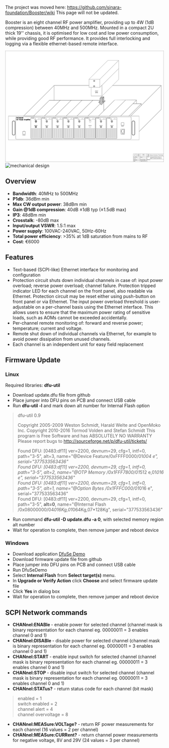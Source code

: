 The project was moved here: https://github.com/sinara-foundation/Booster/wiki
This page will not be updated.

Booster is an eight channel RF power amplifier, providing up to 4W (1dB compression) between 40MHz and 500MHz. Mounted in a compact 2U thick 19'' chassis, it is optimised for low cost and low power consumption, while providing good RF performance. It provides full interlocking and logging via a flexible ethernet-based remote interface.
 
![Design mock up](images/RF_PA.png)
![mechanical design](https://github.com/m-labs/sinara/blob/master/Drawings/8CHPA..JPG)

## Overview

- **Bandwidth**: 40MHz to 500MHz
- **P1db**: 36dBm min
- **Max CW output power**: 38dBm min
- **Gain @1dB compression**: 40dB ±1dB typ (±1.5dB max)
- **IP3**: 48dBm min
- **Crosstalk**: -80dB max
- **Input/output VSWR**: 1.5:1 max
- **Power supply**: 100VAC-240VAC, 50Hz-60Hz
- **Total power efficiency**: >35% at 1dB saturation from mains to RF
- **Cost**: €6000

## Features

- Text-based (SCPI-like) Ethernet interface for monitoring and configuration
- Protection circuit shuts down individual channels in case of: input power overload; reverse power overload; channel failure. Protection tripped indicator LED for each channel on the front panel, also readable via Ethernet. Protection circuit may be reset either using push-button on front panel or via Ethernet. The input power overload threshold is user-adjustable on a per-channel basis using the Ethernet interface. This allows users to ensure that the maximum power rating of sensitive loads, such as AOMs cannot be exceeded accidentally. 
- Per-channel remote monitoring of: forward and reverse power; temperature; current and voltage. 
- Remote shut down of individual channels via Ethernet, for example to avoid power dissipation from unused channels.
- Each channel is an independent unit for easy field replacement

## Firmware Update
### Linux 

Required libraries: **dfu-util**
* Download update.dfu file from github
* Place jumper into DFU pins on PCB and connect USB cable
* Run **dfu-util -l** and mark down alt number for Internal Flash option

> dfu-util 0.9
> 
> Copyright 2005-2009 Weston Schmidt, Harald Welte and OpenMoko Inc.
> Copyright 2010-2016 Tormod Volden and Stefan Schmidt
> This program is Free Software and has ABSOLUTELY NO WARRANTY
> Please report bugs to http://sourceforge.net/p/dfu-util/tickets/
> 
> Found DFU: [0483:df11] ver=2200, devnum=29, cfg=1, intf=0, path="3-5", alt=3, name="@Device 
Feature/0xFFFF0000/01*004 e", serial="377533563436"  
> Found DFU: [0483:df11] ver=2200, devnum=29, cfg=1, intf=0, path="3-5", alt=2, name="@OTP Memory /0x1FFF7800/01*512 e,01*016 e", serial="377533563436"  
> Found DFU: [0483:df11] ver=2200, devnum=29, cfg=1, intf=0, path="3-5", alt=1, name="@Option Bytes  /0x1FFFC000/01*016 e", serial="377533563436"  
> Found DFU: [0483:df11] ver=2200, devnum=29, cfg=1, intf=0, path="3-5", **alt=0**, name="@Internal Flash /0x08000000/04*016Kg,01*064Kg,07*128Kg", serial="377533563436"

* Run command **dfu-util -D update.dfu -a 0**, with selected memory region alt number
* Wait for operation to complete, then remove jumper and reboot device

### Windows
* Download application [DfuSe Demo](http://www.st.com/en/development-tools/stsw-stm32080.html)
* Download firmware update file from github
* Place jumper into DFU pins on PCB and connect USB cable
* Run DfuSeDemo
* Select **Internal Flash** from **Select target(s)** menu.
* In **Upgrade or Verify Action** click **Choose** and select firmware update file
* Click **Yes** in dialog box
* Wait for operation to complete, then remove jumper and reboot device

## SCPI Network commands

* **CHANnel:ENABle <mask>** - enable power for selected channel (channel mask is binary representation for each channel eg. 00000011 = 3 enables channel 0 and 1)
* **CHANnel:DISABle <mask>** - disable power for selected channel (channel mask is binary representation for each channel eg. 00000011 = 3 enables channel 0 and 1)
* **CHANnel:START <mask>** - enable input switch for selected channel (channel mask is binary representation for each channel eg. 00000011 = 3 enables channel 0 and 1)
* **CHANnel:STOP <mask>** - disable input switch for selected channel (channel mask is binary representation for each channel eg. 00000011 = 3 enables channel 0 and 1)
* **CHANnel:STATus?** - return status code for each channel (bit mask)
> enabled = 1  
> switch enabled = 2  
> channel alert = 4  
> channel overvoltage = 8  
* **CHANnel:MEASure:VOLTage?** - return RF power measurements for each channel (16 values = 2 per channel)
* **CHANnel:MEASure:CURRent?** - return channel power measurements for negative voltage, 8V and 29V (24 values = 3 per channel)